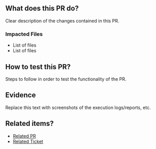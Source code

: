## What does this PR do?
Clear description of the changes contained in this PR.

### Impacted Files

* List of files
* List of files

## How to test this PR?
Steps to follow in order to test the functionality of the PR.

## Evidence
Replace this text with screenshots of the execution logs/reports, etc.

## Related items?
* [Related PR](https://yourpr.com)
* [Related Ticket](https://yourticket.com)

